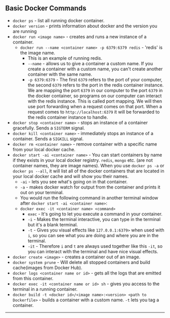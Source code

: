 ## Basic Docker Commands
- `docker ps` - list all running docker container.
- `docker version` - prints information about docker and the version you are running
- `docker run <image name>` - creates and runs a new instance of a container.
  - `docker run --name <container name> -p 6379:6379 redis` - 'redis' is the image name.
    - This is an example of running redis.
    - `--name` - allows us to give a container a custom name. If you create a container with a custom name, you can't create another container with the same name.
    - `-p 6379:6379` - The first `6379` refers to the port of your computer, the second `6379` refers to the port in the redis container instance. We are mapping the port `6379` in our computer to the port `6379` in the docker container, so programs on our computer can interact with the redis instance. This is called port mapping. We will then use port forwarding when a request comes on that port. When a request comes to `http://localhost:6379` it will be forwarded to the redis container instance to handle.
- `docker stop <container name>` - stops an instance of a container gracefully. Sends a `SIGTERM` signal.
- `docker kill <container name>` - immediately stops an instance of a container. Sends a `SIGKILL` signal.
- `docker rm <container name>` - remove container with a specific name from your local docker cache.
- `docker start -ai <container name>` - You can start containers by name if they exists in your local docker registry. `redis`, `mongo` etc. (are not container names, they are image names). When you use `docker ps -a` or `docker ps --all`, it will list all of the docker containers that are located in your local docker cache and will show you their names.
  - `-ai` - lets you see what's going on in that container.
  - `-a` - makes docker watch for output from the container and prints it out on your terminal.
  - You would run the following command in another terminal window after `docker start -ai <container name>`:
  - `docker exec -it <container name> <command>`
      - `exec` - It's going to let you execute a command in your container.
      - `-i` - Makes the terminal interactive, you can type in the terminal but it's a blank terminal.
      - `-t` - Gives you visual effects like `127.0.0.1:6379>` when used with `i`, so you can see what you are doing and where you are in the terminal.
      - `-it` - Therefore `i` and `t` are always used together like this `-it`, so you can interact with the terminal and have nice visual effects.
- `docker create <image>` - creates a container out of an image.
- `docker system prune` - Will delete all stopped containers and build cache(images from Docker Hub).
- `docker logs <container name or id>` - gets all the logs that are emitted from this container.
- `docker exec -it <container name or id> sh` - gives you access to the terminal in a running container.
- `docker build -t <docker id>/<image name>:<version> <path to Dockerfile>` - builds a container with a custom name. `-t` lets you tag a container.
---
